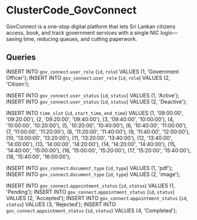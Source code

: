 # ClusterCode_GovConnect
GovConnect is a one-stop digital platform that lets Sri Lankan citizens access, book, and track government services with a single NIC login—saving time, reducing queues, and cutting paperwork.


## Queries
INSERT INTO `gov_connect`.`user_role` (`id`, `role`) VALUES (1, 'Government Officer');
INSERT INTO `gov_connect`.`user_role` (`id`, `role`) VALUES (2, 'Citizen');

INSERT INTO `gov_connect`.`user_status` (`id`, `status`) VALUES (1, 'Active');
INSERT INTO `gov_connect`.`user_status` (`id`, `status`) VALUES (2, 'Deactive');

INSERT INTO `time_slot` (`id`, `start_time`, `end_time`) VALUES (1, '09:00:00', '09:20:00'), (2, '09:20:00', '09:40:00'), (3, '09:40:00', '10:00:00'), (4, '10:00:00', '10:20:00'), (5, '10:20:00', '10:40:00'), (6, '10:40:00', '11:00:00'), (7, '11:00:00', '11:20:00'), (8, '11:20:00', '11:40:00'), (9, '11:40:00', '12:00:00'), (10, '13:00:00', '13:20:00'), (11, '13:20:00', '13:40:00'), (12, '13:40:00', '14:00:00'), (13, '14:00:00', '14:20:00'), (14, '14:20:00', '14:40:00'), (15, '14:40:00', '15:00:00'), (16, '15:00:00', '15:20:00'), (17, '15:20:00', '15:40:00'), (18, '15:40:00', '16:00:00');

INSERT INTO `gov_connect`.`document_type` (`id`, `type`) VALUES (1, 'pdf');
INSERT INTO `gov_connect`.`document_type` (`id`, `type`) VALUES (2, 'image');

INSERT INTO `gov_connect`.`appointment_status` (`id`, `status`) VALUES (1, 'Pending');
INSERT INTO `gov_connect`.`appointment_status` (`id`, `status`) VALUES (2, 'Accepted');
INSERT INTO `gov_connect`.`appointment_status` (`id`, `status`) VALUES (3, 'Rejected');
INSERT INTO `gov_connect`.`appointment_status` (`id`, `status`) VALUES (4, 'Completed');